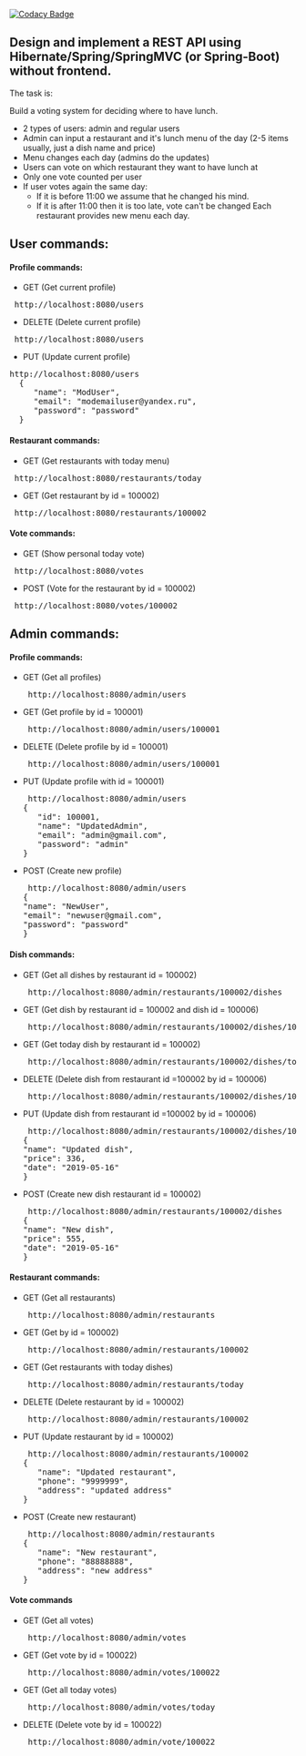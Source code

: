 [![Codacy Badge](https://api.codacy.com/project/badge/Grade/ba7049ca4b6b4fb08a8623195f389714)](https://www.codacy.com/app/a-besarab/votingsystem?utm_source=github.com&amp;utm_medium=referral&amp;utm_content=a-besarab/votingsystem&amp;utm_campaign=Badge_Grade)

## Design and implement a REST API using Hibernate/Spring/SpringMVC (or Spring-Boot) without frontend.

The task is:

Build a voting system for deciding where to have lunch.
* 2 types of users: admin and regular users
* Admin can input a restaurant and it's lunch menu of the day (2-5 items usually, just a dish name and price)
* Menu changes each day (admins do the updates)
* Users can vote on which restaurant they want to have lunch at
* Only one vote counted per user
* If user votes again the same day:
  * If it is before 11:00 we assume that he changed his mind.
  * If it is after 11:00 then it is too late, vote can't be changed
Each restaurant provides new menu each day.

 ## User commands:
 #### Profile commands:
  * GET (Get current profile)
  <pre> http://localhost:8080/users</pre>
  * DELETE (Delete current profile)
  <pre> http://localhost:8080/users</pre>
  * PUT (Update current profile)
  <pre>http://localhost:8080/users
  {
     "name": "ModUser",
     "email": "modemailuser@yandex.ru",
     "password": "password"
  }  </pre>
#### Restaurant commands:
  * GET (Get restaurants with today menu)
  <pre> http://localhost:8080/restaurants/today</pre>
  * GET (Get restaurant by id = 100002)
  <pre> http://localhost:8080/restaurants/100002</pre>
#### Vote commands:
  * GET (Show personal today vote)
  <pre> http://localhost:8080/votes</pre>
  * POST (Vote for the restaurant by id = 100002)
  <pre> http://localhost:8080/votes/100002</pre>

## Admin commands:

#### Profile commands:
  * GET (Get all profiles)
    <pre> http://localhost:8080/admin/users</pre>
  * GET (Get profile by id = 100001)
    <pre> http://localhost:8080/admin/users/100001</pre>
  * DELETE (Delete profile by id = 100001)
    <pre> http://localhost:8080/admin/users/100001</pre>
  * PUT (Update profile with id = 100001)
    <pre> http://localhost:8080/admin/users
    {
       "id": 100001,
       "name": "UpdatedAdmin",
       "email": "admin@gmail.com",
       "password": "admin"
    }</pre>
  * POST (Create new profile)
    <pre> http://localhost:8080/admin/users
    {
    "name": "NewUser",
    "email": "newuser@gmail.com",
    "password": "password"
    }</pre>
#### Dish commands:
  * GET (Get all dishes by restaurant id = 100002)
    <pre> http://localhost:8080/admin/restaurants/100002/dishes</pre>
  * GET (Get dish by restaurant id = 100002 and dish id = 100006)
    <pre> http://localhost:8080/admin/restaurants/100002/dishes/100006</pre>
  * GET (Get today dish by restaurant id = 100002)
    <pre> http://localhost:8080/admin/restaurants/100002/dishes/today</pre>
  * DELETE (Delete dish from restaurant id =100002 by id = 100006)
    <pre> http://localhost:8080/admin/restaurants/100002/dishes/100006</pre>
  * PUT (Update dish from restaurant id =100002 by id = 100006)
    <pre> http://localhost:8080/admin/restaurants/100002/dishes/100006
    {
    "name": "Updated dish",
    "price": 336,
    "date": "2019-05-16"
    }</pre>
  * POST (Create new dish restaurant id = 100002)
    <pre> http://localhost:8080/admin/restaurants/100002/dishes
    {
    "name": "New dish",
    "price": 555,
    "date": "2019-05-16"
    }</pre>
#### Restaurant commands:
  * GET (Get all restaurants)
    <pre> http://localhost:8080/admin/restaurants</pre>
  * GET (Get by id = 100002)
    <pre> http://localhost:8080/admin/restaurants/100002</pre>
  * GET (Get restaurants with today dishes)
    <pre> http://localhost:8080/admin/restaurants/today</pre>
  * DELETE (Delete restaurant by id = 100002)
    <pre> http://localhost:8080/admin/restaurants/100002</pre>
  * PUT (Update restaurant by id = 100002)
    <pre> http://localhost:8080/admin/restaurants/100002
    {
       "name": "Updated restaurant",
       "phone": "9999999",
       "address": "updated address"
    }</pre>
  * POST (Create new restaurant)
    <pre> http://localhost:8080/admin/restaurants
    {
       "name": "New restaurant",
       "phone": "88888888",
       "address": "new address"
    }</pre>  
#### Vote commands
  * GET (Get all votes)
    <pre> http://localhost:8080/admin/votes</pre>
  * GET (Get vote by id = 100022)
    <pre> http://localhost:8080/admin/votes/100022</pre>
  * GET (Get all today votes)
    <pre> http://localhost:8080/admin/votes/today</pre>
  * DELETE (Delete vote by id = 100022)
    <pre> http://localhost:8080/admin/vote/100022</pre>